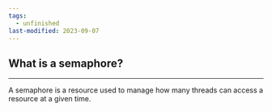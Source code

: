 ```yaml
---
tags:
  - unfinished
last-modified: 2023-09-07
---
```

## What is a semaphore?
---
A semaphore is a resource used to manage how many threads can access a resource at a given time. 